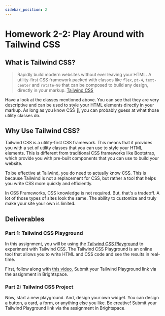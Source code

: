 ```yaml
---
sidebar_position: 2
---
```


# Homework 2-2: Play Around with Tailwind CSS

## What is Tailwind CSS?

> Rapidly build modern websites without ever leaving your HTML.
> A utility-first CSS framework packed with classes like `flex`, `pt-4`, `text-center` and `rotate-90` that can be composed to build any design, directly in your markup.
> [Tailwind CSS](https://tailwindcss.com/)

Have a look at the classes mentioned above. You can see that they are very descriptive and can be used to style your HTML elements directly in your markup. As long as you know CSS 💄, you can probably guess at what those utility classes do.

## Why Use Tailwind CSS?

Tailwind CSS is a utility-first CSS framework. This means that it provides you with a set of utility classes that you can use to style your HTML elements. This is different from traditional CSS frameworks like Bootstrap, which provide you with pre-built components that you can use to build your website.

To be effective at Tailwind, you do need to actually know CSS. This is because Tailwind is not a replacement for CSS, but rather a tool that helps you write CSS more quickly and efficiently.

In CSS Frameworks, CSS knowledge is not required. But, that's a tradeoff. A lot of those types of sites look the same. The ability to customize and truly make your site your own is limited.

## Deliverables

### Part 1: Tailwind CSS Playground

In this assignment, you will be using the [Tailwind CSS Playground](https://play.tailwindcss.com/) to experiment with Tailwind CSS. The Tailwind CSS Playground is an online tool that allows you to write HTML and CSS code and see the results in real-time.

First, follow along with [this video.](https://www.youtube.com/live/_y_3c4wRVOc?si=5rQfMOsmHlBgXHmV) Submit your Tailwind Playground link via the assignment in Brightspace.

### Part 2: Tailwind CSS Project

Now, start a new playground. And, design your own widget. You can design a button, a card, a form, or anything else you like. Be creative! Submit your Tailwind Playground link via the assignment in Brightspace.

